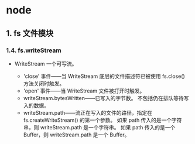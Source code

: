 # node

## 1. fs 文件模块

### 1.4. fs.writeStream

- WriteStream 一个可写流。

    + 'close' 事件——当 WriteStream 底层的文件描述符已被使用 fs.close() 方法关闭时触发。
    + 'open' 事件——当 WriteStream 文件被打开时触发。
    + writeStream.bytesWritten——已写入的字节数。 不包括仍在排队等待写入的数据。
    + writeStream.path——流正在写入的文件的路径，指定在 fs.createWriteStream() 的第一个参数。 如果 path 传入的是一个字符串，则 writeStream.path 是一个字符串。 如果 path 传入的是一个 Buffer，则 writeStream.path 是一个 Buffer。